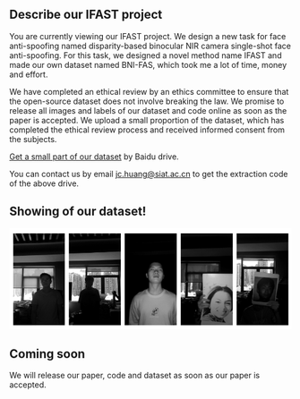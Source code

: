 ## Describe our IFAST project

You are currently viewing our IFAST project. We design a new task for face anti-spoofing named disparity-based binocular NIR camera single-shot face anti-spoofing. For this task, we designed a novel method name IFAST and made our own dataset named BNI-FAS, which took me a lot of time, money and effort.

We have completed an ethical review by an ethics committee to ensure that the open-source dataset does not involve breaking the law. We promise to release all images and labels of our dataset and code online as soon as the paper is accepted. We upload a small proportion of the dataset, which has completed the ethical review process and received informed consent from the subjects.

[Get a small part of our dataset](https://pan.baidu.com/s/1xjV4stSLTwWNuMVn1cEdOw) by Baidu drive.

You can contact us by email jc.huang@siat.ac.cn to get the extraction code of the above drive.

## Showing of our dataset!
![show](./images/1690085712191.png)

## Coming soon
We will release our paper, code and dataset as soon as our paper is accepted.
